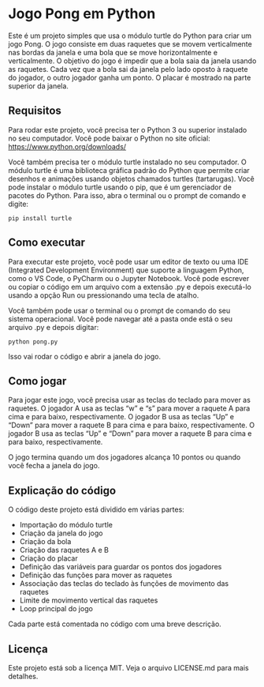 # Jogo Pong em Python
Este é um projeto simples que usa o módulo turtle do Python para criar um jogo Pong. O jogo consiste em duas raquetes que se movem verticalmente nas bordas da janela e uma bola que se move horizontalmente e verticalmente. O objetivo do jogo é impedir que a bola saia da janela usando as raquetes. Cada vez que a bola sai da janela pelo lado oposto à raquete do jogador, o outro jogador ganha um ponto. O placar é mostrado na parte superior da janela.

## Requisitos
Para rodar este projeto, você precisa ter o Python 3 ou superior instalado no seu computador. Você pode baixar o Python no site oficial: <https://www.python.org/downloads/>

Você também precisa ter o módulo turtle instalado no seu computador. O módulo turtle é uma biblioteca gráfica padrão do Python que permite criar desenhos e animações usando objetos chamados turtles (tartarugas). Você pode instalar o módulo turtle usando o pip, que é um gerenciador de pacotes do Python. Para isso, abra o terminal ou o prompt de comando e digite:

```
pip install turtle
```

## Como executar
Para executar este projeto, você pode usar um editor de texto ou uma IDE (Integrated Development Environment) que suporte a linguagem Python, como o VS Code, o PyCharm ou o Jupyter Notebook. Você pode escrever ou copiar o código em um arquivo com a extensão .py e depois executá-lo usando a opção Run ou pressionando uma tecla de atalho.

Você também pode usar o terminal ou o prompt de comando do seu sistema operacional. Você pode navegar até a pasta onde está o seu arquivo .py e depois digitar:

```
python pong.py
```

Isso vai rodar o código e abrir a janela do jogo.

## Como jogar
Para jogar este jogo, você precisa usar as teclas do teclado para mover as raquetes. O jogador A usa as teclas “w” e “s” para mover a raquete A para cima e para baixo, respectivamente. O jogador B usa as teclas “Up” e “Down” para mover a raquete B para cima e para baixo, respectivamente. O jogador B usa as teclas “Up” e “Down” para mover a raquete B para cima e para baixo, respectivamente.

O jogo termina quando um dos jogadores alcança 10 pontos ou quando você fecha a janela do jogo.

## Explicação do código
O código deste projeto está dividido em várias partes:

- Importação do módulo turtle
- Criação da janela do jogo
- Criação da bola
- Criação das raquetes A e B
- Criação do placar
- Definição das variáveis para guardar os pontos dos jogadores
- Definição das funções para mover as raquetes
- Associação das teclas do teclado às funções de movimento das raquetes
- Limite de movimento vertical das raquetes
- Loop principal do jogo

Cada parte está comentada no código com uma breve descrição.

## Licença
Este projeto está sob a licença MIT. Veja o arquivo LICENSE.md para mais detalhes.
